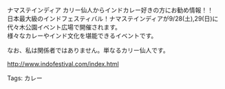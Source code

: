 ナマステインディア カリー仙人からインドカレー好きの方にお勧め情報！！  
日本最大級のインドフェスティバル！ナマステインディアが9/28(土),29(日)に代々木公園イベント広場で開催されます。  
様々なカレーやインド文化を堪能できるイベントです。  

なお、私は関係者ではありません。単なるカリー仙人です。

http://www.indofestival.com/index.html

Tags: カレー